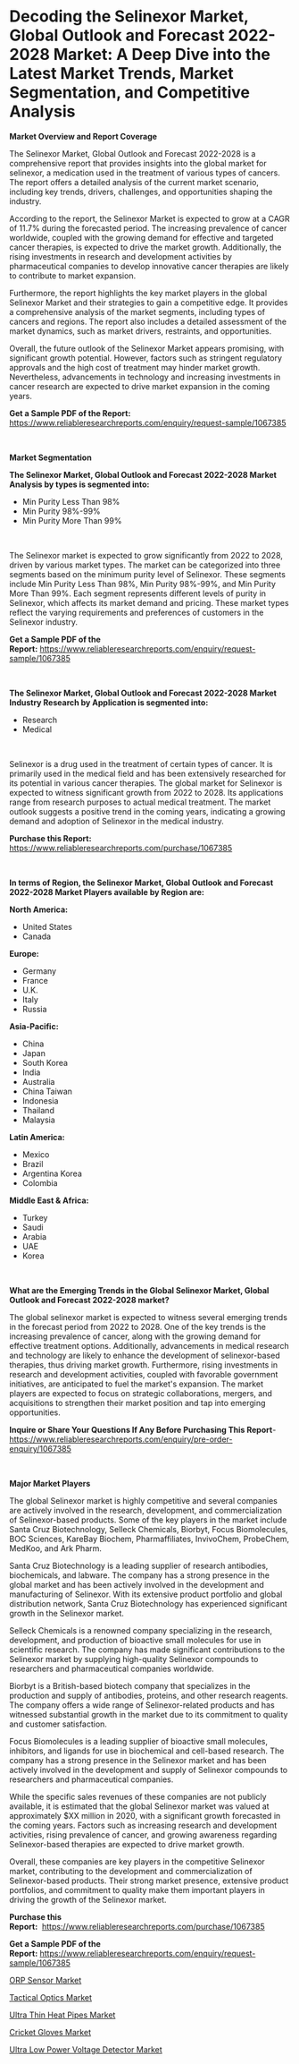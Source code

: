 <p><h1>Decoding the Selinexor Market, Global Outlook and Forecast 2022-2028 Market: A Deep Dive into the Latest Market Trends, Market Segmentation, and Competitive Analysis</h1></p><p><strong>Market Overview and Report Coverage</strong></p>
<p><p>The Selinexor Market, Global Outlook and Forecast 2022-2028 is a comprehensive report that provides insights into the global market for selinexor, a medication used in the treatment of various types of cancers. The report offers a detailed analysis of the current market scenario, including key trends, drivers, challenges, and opportunities shaping the industry.</p><p>According to the report, the Selinexor Market is expected to grow at a CAGR of 11.7% during the forecasted period. The increasing prevalence of cancer worldwide, coupled with the growing demand for effective and targeted cancer therapies, is expected to drive the market growth. Additionally, the rising investments in research and development activities by pharmaceutical companies to develop innovative cancer therapies are likely to contribute to market expansion.</p><p>Furthermore, the report highlights the key market players in the global Selinexor Market and their strategies to gain a competitive edge. It provides a comprehensive analysis of the market segments, including types of cancers and regions. The report also includes a detailed assessment of the market dynamics, such as market drivers, restraints, and opportunities.</p><p>Overall, the future outlook of the Selinexor Market appears promising, with significant growth potential. However, factors such as stringent regulatory approvals and the high cost of treatment may hinder market growth. Nevertheless, advancements in technology and increasing investments in cancer research are expected to drive market expansion in the coming years.</p></p>
<p><strong>Get a Sample PDF of the Report:</strong> <a href="https://www.reliableresearchreports.com/enquiry/request-sample/1067385">https://www.reliableresearchreports.com/enquiry/request-sample/1067385</a></p>
<p>&nbsp;</p>
<p><strong>Market Segmentation</strong></p>
<p><strong>The Selinexor Market, Global Outlook and Forecast 2022-2028 Market Analysis by types is segmented into:</strong></p>
<p><ul><li>Min Purity Less Than 98%</li><li>Min Purity 98%-99%</li><li>Min Purity More Than 99%</li></ul></p>
<p>&nbsp;</p>
<p><p>The Selinexor market is expected to grow significantly from 2022 to 2028, driven by various market types. The market can be categorized into three segments based on the minimum purity level of Selinexor. These segments include Min Purity Less Than 98%, Min Purity 98%-99%, and Min Purity More Than 99%. Each segment represents different levels of purity in Selinexor, which affects its market demand and pricing. These market types reflect the varying requirements and preferences of customers in the Selinexor industry.</p></p>
<p><strong>Get a Sample PDF of the Report:</strong>&nbsp;<a href="https://www.reliableresearchreports.com/enquiry/request-sample/1067385">https://www.reliableresearchreports.com/enquiry/request-sample/1067385</a></p>
<p>&nbsp;</p>
<p><strong>The Selinexor Market, Global Outlook and Forecast 2022-2028 Market Industry Research by Application is segmented into:</strong></p>
<p><ul><li>Research</li><li>Medical</li></ul></p>
<p>&nbsp;</p>
<p><p>Selinexor is a drug used in the treatment of certain types of cancer. It is primarily used in the medical field and has been extensively researched for its potential in various cancer therapies. The global market for Selinexor is expected to witness significant growth from 2022 to 2028. Its applications range from research purposes to actual medical treatment. The market outlook suggests a positive trend in the coming years, indicating a growing demand and adoption of Selinexor in the medical industry.</p></p>
<p><strong>Purchase this Report:</strong>&nbsp; <a href="https://www.reliableresearchreports.com/purchase/1067385">https://www.reliableresearchreports.com/purchase/1067385</a></p>
<p>&nbsp;</p>
<p><strong>In terms of Region, the Selinexor Market, Global Outlook and Forecast 2022-2028 Market Players available by Region are:</strong></p>
<p>
    <p> <strong> North America: </strong>
        <ul>
            <li>United States</li>
            <li>Canada</li>
        </ul>
        </p> 
    <p> <strong> Europe: </strong>
        <ul>
            <li>Germany</li>
            <li>France</li>
            <li>U.K.</li>
            <li>Italy</li>
            <li>Russia</li>
        </ul>
        </p> 
    <p> <strong> Asia-Pacific: </strong>
        <ul>
            <li>China</li>
            <li>Japan</li>
            <li>South Korea</li>
            <li>India</li>
            <li>Australia</li>
            <li>China Taiwan</li>
            <li>Indonesia</li>
            <li>Thailand</li>
            <li>Malaysia</li>
        </ul>
        </p> 
    <p> <strong> Latin America: </strong>
        <ul>
            <li>Mexico</li>
            <li>Brazil</li>
            <li>Argentina Korea</li>
            <li>Colombia</li>
        </ul>
        </p> 
    <p> <strong> Middle East & Africa: </strong>
        <ul>
            <li>Turkey</li>
            <li>Saudi</li>
            <li>Arabia</li>
            <li>UAE</li>
            <li>Korea</li>
        </ul>
    </p>
    </p>
<p>&nbsp;</p>
<p><strong>What are the Emerging Trends in the Global Selinexor Market, Global Outlook and Forecast 2022-2028 market?</strong></p>
<p><p>The global selinexor market is expected to witness several emerging trends in the forecast period from 2022 to 2028. One of the key trends is the increasing prevalence of cancer, along with the growing demand for effective treatment options. Additionally, advancements in medical research and technology are likely to enhance the development of selinexor-based therapies, thus driving market growth. Furthermore, rising investments in research and development activities, coupled with favorable government initiatives, are anticipated to fuel the market's expansion. The market players are expected to focus on strategic collaborations, mergers, and acquisitions to strengthen their market position and tap into emerging opportunities.</p></p>
<p><strong>Inquire or Share Your Questions If Any Before Purchasing This Report</strong>- <a href="https://www.reliableresearchreports.com/enquiry/pre-order-enquiry/1067385">https://www.reliableresearchreports.com/enquiry/pre-order-enquiry/1067385</a></p>
<p>&nbsp;</p>
<p><strong>Major Market Players</strong></p>
<p><p>The global Selinexor market is highly competitive and several companies are actively involved in the research, development, and commercialization of Selinexor-based products. Some of the key players in the market include Santa Cruz Biotechnology, Selleck Chemicals, Biorbyt, Focus Biomolecules, BOC Sciences, KareBay Biochem, Pharmaffiliates, InvivoChem, ProbeChem, MedKoo, and Ark Pharm.</p><p>Santa Cruz Biotechnology is a leading supplier of research antibodies, biochemicals, and labware. The company has a strong presence in the global market and has been actively involved in the development and manufacturing of Selinexor. With its extensive product portfolio and global distribution network, Santa Cruz Biotechnology has experienced significant growth in the Selinexor market.</p><p>Selleck Chemicals is a renowned company specializing in the research, development, and production of bioactive small molecules for use in scientific research. The company has made significant contributions to the Selinexor market by supplying high-quality Selinexor compounds to researchers and pharmaceutical companies worldwide.</p><p>Biorbyt is a British-based biotech company that specializes in the production and supply of antibodies, proteins, and other research reagents. The company offers a wide range of Selinexor-related products and has witnessed substantial growth in the market due to its commitment to quality and customer satisfaction.</p><p>Focus Biomolecules is a leading supplier of bioactive small molecules, inhibitors, and ligands for use in biochemical and cell-based research. The company has a strong presence in the Selinexor market and has been actively involved in the development and supply of Selinexor compounds to researchers and pharmaceutical companies.</p><p>While the specific sales revenues of these companies are not publicly available, it is estimated that the global Selinexor market was valued at approximately $XX million in 2020, with a significant growth forecasted in the coming years. Factors such as increasing research and development activities, rising prevalence of cancer, and growing awareness regarding Selinexor-based therapies are expected to drive market growth.</p><p>Overall, these companies are key players in the competitive Selinexor market, contributing to the development and commercialization of Selinexor-based products. Their strong market presence, extensive product portfolios, and commitment to quality make them important players in driving the growth of the Selinexor market.</p></p>
<p><strong>Purchase this Report:</strong>&nbsp;&nbsp;<a href="https://www.reliableresearchreports.com/purchase/1067385">https://www.reliableresearchreports.com/purchase/1067385</a></p>
<p></p>
<p><strong>Get a Sample PDF of the Report:</strong>&nbsp;<a href="https://www.reliableresearchreports.com/enquiry/request-sample/1067385">https://www.reliableresearchreports.com/enquiry/request-sample/1067385</a></p>
<p><p><a href="https://www.linkedin.com/pulse/orp-sensor-market-research-report-unlocks-analysis-financial-t7qse/">ORP Sensor Market</a></p><p><a href="https://www.linkedin.com/pulse/tactical-optics-market-size-share-amp-trends-analysis-report-juume/">Tactical Optics Market</a></p><p><a href="https://www.reportprime.com/ultra-thin-heat-pipes-r5448">Ultra Thin Heat Pipes Market</a></p><p><a href="https://medium.com/@palm.quick.roof/cricket-gloves-market-size-growth-forecast-2023-2030-5eb2cece02b6">Cricket Gloves Market</a></p><p><a href="https://www.reportprime.com/ultra-low-power-voltage-detector-r5447">Ultra Low Power Voltage Detector Market</a></p></p>
